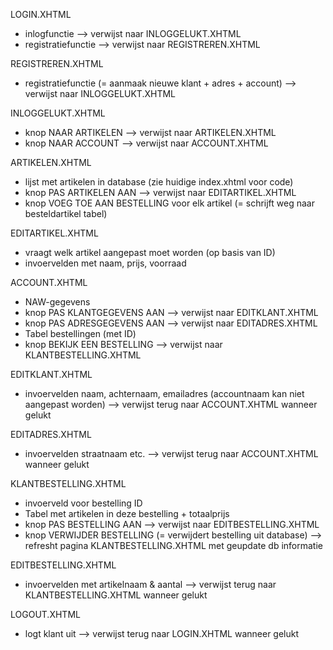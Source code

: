 LOGIN.XHTML

* inlogfunctie --> verwijst naar INLOGGELUKT.XHTML
* registratiefunctie --> verwijst naar REGISTREREN.XHTML

REGISTREREN.XHTML

* registratiefunctie (= aanmaak nieuwe klant + adres + account) --> verwijst naar INLOGGELUKT.XHTML

INLOGGELUKT.XHTML

* knop NAAR ARTIKELEN --> verwijst naar ARTIKELEN.XHTML
* knop NAAR ACCOUNT --> verwijst naar ACCOUNT.XHTML

ARTIKELEN.XHTML

* lijst met artikelen in database (zie huidige index.xhtml voor code)
* knop PAS ARTIKELEN AAN --> verwijst naar EDITARTIKEL.XHTML
* knop VOEG TOE AAN BESTELLING voor elk artikel (= schrijft weg naar besteldartikel tabel)

EDITARTIKEL.XHTML

* vraagt welk artikel aangepast moet worden (op basis van ID)
* invoervelden met naam, prijs, voorraad

ACCOUNT.XHTML

* NAW-gegevens
* knop PAS KLANTGEGEVENS AAN --> verwijst naar EDITKLANT.XHTML
* knop PAS ADRESGEGEVENS AAN --> verwijst naar EDITADRES.XHTML
* Tabel bestellingen (met ID)
* knop BEKIJK EEN BESTELLING --> verwijst naar KLANTBESTELLING.XHTML 

EDITKLANT.XHTML

* invoervelden naam, achternaam, emailadres (accountnaam kan niet aangepast worden) --> verwijst terug naar ACCOUNT.XHTML wanneer gelukt

EDITADRES.XHTML

* invoervelden straatnaam etc. --> verwijst terug naar ACCOUNT.XHTML wanneer gelukt

KLANTBESTELLING.XHTML

* invoerveld voor bestelling ID
* Tabel met artikelen in deze bestelling + totaalprijs
* knop PAS BESTELLING AAN --> verwijst naar EDITBESTELLING.XHTML
* knop VERWIJDER BESTELLING (= verwijdert bestelling uit database) --> refresht pagina KLANTBESTELLING.XHTML met geupdate db informatie

EDITBESTELLING.XHTML

* invoervelden met artikelnaam & aantal --> verwijst terug naar KLANTBESTELLING.XHTML wanneer gelukt

LOGOUT.XHTML

* logt klant uit --> verwijst terug naar LOGIN.XHTML wanneer gelukt
